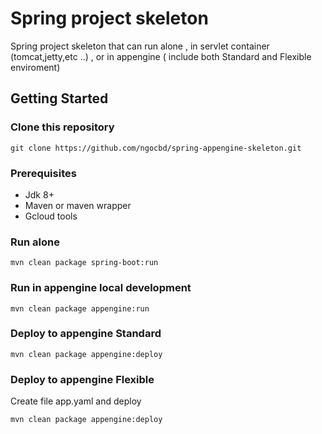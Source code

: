 # Spring project skeleton 

Spring project skeleton that can run alone , in servlet container (tomcat,jetty,etc ..) , or in appengine ( include both Standard and Flexible enviroment)


## Getting Started
### Clone this repository
```
git clone https://github.com/ngocbd/spring-appengine-skeleton.git
```

### Prerequisites
- Jdk 8+
- Maven or maven wrapper 
- Gcloud tools

### Run alone
```
mvn clean package spring-boot:run
```

### Run in appengine local development
```
mvn clean package appengine:run
```


### Deploy to appengine Standard


```
mvn clean package appengine:deploy

```

### Deploy to appengine Flexible

Create file app.yaml and deploy

```
mvn clean package appengine:deploy

```
